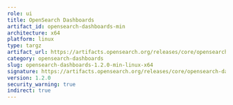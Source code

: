 ```yaml
---
role: ui
title: OpenSearch Dashboards
artifact_id: opensearch-dashboards-min
architecture: x64
platform: linux
type: targz
artifact_url: https://artifacts.opensearch.org/releases/core/opensearch-dashboards/1.2.0/opensearch-dashboards-min-1.2.0-linux-x64.tar.gz
category: opensearch-dashboards
slug: opensearch-dashboards-1.2.0-min-linux-x64
signature: https://artifacts.opensearch.org/releases/core/opensearch-dashboards/1.2.0/opensearch-dashboards-min-1.2.0-linux-x64.tar.gz.sig
version: 1.2.0
security_warning: true
indirect: true
---
```

